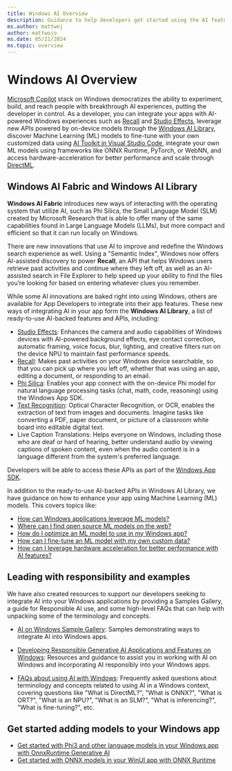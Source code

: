 ```yaml
---
title: Windows AI Overview
description: Guidance to help developers get started using the AI features, tools, and capabilities available on Windows.
ms.author: mattwoj
author: mattwojo
ms.date: 05/21/2024
ms.topic: overview
---
```


# Windows AI Overview

[Microsoft Copilot](/copilot/) stack on Windows democratizes the ability to experiment, build, and reach people with breakthrough AI experiences, putting the developer in control. As a developer, you can integrate your apps with AI-powered Windows experiences such as [Recall](./apis/recall.md) and [Studio Effects](./studio-effects/index.md), leverage new APIs powered by on-device models through the [Windows AI Library](./apis/index.md), discover Machine Learning (ML) models to fine-tune with your own customized data using [AI Toolkit in Visual Studio Code](./toolkit/index.md), integrate your own ML models using frameworks like ONNX Runtime, PyTorch, or WebNN, and access hardware-acceleration for better performance and scale through [DirectML](./directml/dml-get-started.md).

## Windows AI Fabric and Windows AI Library

**Windows AI Fabric** introduces new ways of interacting with the operating system that utilize AI, such as Phi Silica, the Small Language Model (SLM) created by Microsoft Research that is able to offer many of the same capabilities found in Large Language Models (LLMs), but more compact and efficient so that it can run locally on Windows.

There are new innovations that use AI to improve and redefine the Windows search experience as well. Using a "Semantic Index", Windows now offers AI-assisted discovery to power **Recall**, an API that helps Windows users retrieve past activities and continue where they left off, as well as an AI-assisted search in File Explorer to help speed up your ability to find the files you’re looking for based on entering whatever clues you remember.

While some AI innovations are baked right into using Windows, others are available for App Developers to integrate into their app features. These new ways of integrating AI in your app form the **Windows AI Library**, a list of ready-to-use AI-backed features and APIs, including:

- [Studio Effects](./studio-effects/index.md): Enhances the camera and audio capabilities of Windows devices with AI-powered background effects, eye contact correction, automatic framing, voice focus, blur, lighting, and creative filters run on the device NPU to maintain fast performance speeds.
- [Recall](./apis/recall.md): Makes past activities on your Windows device searchable, so that you can pick up where you left off, whether that was using an app, editing a document, or responding to an email.
- [Phi Silica](./apis/phi-silica.md): Enables your app connect with the on-device Phi model for natural language processing tasks (chat, math, code, reasoning) using the Windows App SDK.
- [Text Recognition](./apis/text-recognition.md): Optical Character Recognition, or OCR, enables the extraction of text from images and documents. Imagine tasks like converting a PDF, paper document, or picture of a classroom white board into editable digital text.
- Live Caption Translations: Helps everyone on Windows, including those who are deaf or hard of hearing, better understand audio by viewing captions of spoken content, even when the audio content is in a language different from the system's preferred language.

<!-- Additional APIs and features to enhance developers’ ability to use AI in Windows will include:

- Semantic Search: An advanced search feature that utilizes AI to enhance the search capabilities within Windows.
- Retrieval Augmented Generation (RAG): Combining responses from the on-device model with an external knowledge retrieval system for more accurate and contextually relevant replies that can utilize real-time data or specific info from documents, databases, or the web.
- Text Summarization: Condense large amounts of text into shorter, focused summaries using AI.
- Image Super Resolution: Using AI to enhance the resolution and quality of images. -->

Developers will be able to access these APIs as part of the [Windows App SDK](/windows/apps/windows-app-sdk/).

In addition to the ready-to-use AI-backed APIs in Windows AI Library, we have guidance on how to enhance your app using Machine Learning (ML) models. This covers topics like:

- [How can Windows applications leverage ML models?](models.md#how-can-windows-applications-leverage-ml-models)
- [Where can I find open source ML models on the web?](models.md#find-open-source-ml-models-on-the-web)
- [How do I optimize an ML model to use in my Windows app?](models.md#how-do-i-optimize-an-ml-model-to-run-on-windows)
- [How can I fine-tune an ML model with my own custom data?](models.md#how-do-i-fine-tune-an-ml-model-with-my-customized-data-to-run-on-windows)
- [How can I leverage hardware acceleration for better performance with AI features?](models.md#how-can-i-leverage-hardware-acceleration-for-better-performance-with-ai-features)

## Leading with responsibility and examples

We have also created resources to support our developers seeking to integrate AI into your Windows applications by providing a Samples Gallery, a guide for Responsible AI use, and some high-level FAQs that can help with unpacking some of the terminology and concepts.

- [AI on Windows Sample Gallery](./samples/index.md): Samples demonstrating ways to integrate AI into Windows apps.

- [Developing Responsible Generative AI Applications and Features on Windows](rai.md): Resources and guidance to assist you in working with AI on Windows and incorporating AI responsibly into your Windows apps.

- [FAQs about using AI with Windows](faq.yml): Frequently asked questions about terminology and concepts related to using AI in a Windows context, covering questions like "What is DirectML?", "What is ONNX?", "What is ORT?", "What is an NPU?", "What is an SLM?", "What is inferencing?", "What is fine-tuning?", etc.

## Get started adding models to your Windows app

- [Get started with Phi3 and other language models in your Windows app with OnnxRuntime Generative AI](./models/get-started-models-genai.md)
- [Get started with ONNX models in your WinUI app with ONNX Runtime](./models/get-started-onnx-winui.md)
